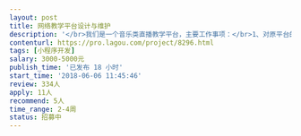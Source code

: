```yaml
---                
layout: post       
title: 网络教学平台设计与维护           
description: '</br>我们是一个音乐类直播教学平台，主要工作事项：</br>1、对原平台的修补；</br>2、对平台新服务板块的增加；</br>3、日常维护。</br>'     
contenturl: https://pro.lagou.com/project/8296.html      
tags: [小程序开发]            
salary: 3000-5000元          
publish_time: '已发布 18 小时'         
start_time: '2018-06-06 11:45:46'           
review: 334人                   
apply: 11人                   
recommend: 5人                   
time_range: 2-4周              
status: 招募中                  
---                 
```

